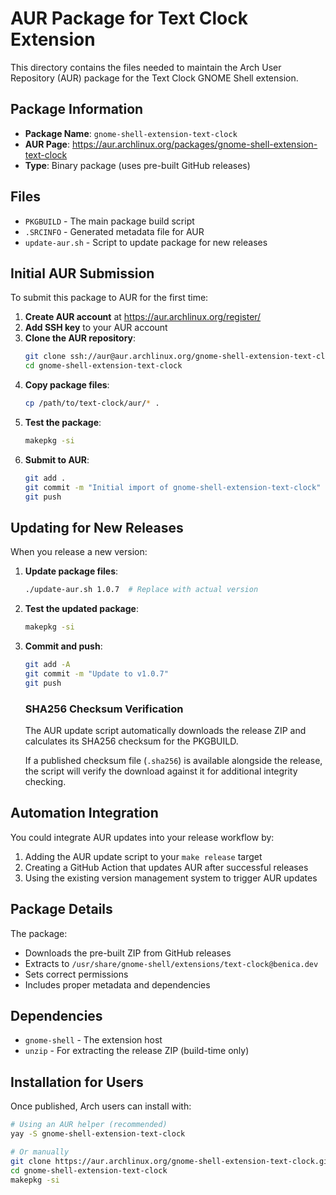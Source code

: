 <!--
SPDX-FileCopyrightText: Arch Linux contributors
SPDX-License-Identifier: 0BSD
-->

# AUR Package for Text Clock Extension

This directory contains the files needed to maintain the Arch User Repository (AUR) package for the Text Clock GNOME Shell extension.

## Package Information

- **Package Name**: `gnome-shell-extension-text-clock`
- **AUR Page**: https://aur.archlinux.org/packages/gnome-shell-extension-text-clock
- **Type**: Binary package (uses pre-built GitHub releases)

## Files

- `PKGBUILD` - The main package build script
- `.SRCINFO` - Generated metadata file for AUR
- `update-aur.sh` - Script to update package for new releases

## Initial AUR Submission

To submit this package to AUR for the first time:

1. **Create AUR account** at https://aur.archlinux.org/register/
2. **Add SSH key** to your AUR account
3. **Clone the AUR repository**:
   ```bash
   git clone ssh://aur@aur.archlinux.org/gnome-shell-extension-text-clock.git
   cd gnome-shell-extension-text-clock
   ```
4. **Copy package files**:
   ```bash
   cp /path/to/text-clock/aur/* .
   ```
5. **Test the package**:
   ```bash
   makepkg -si
   ```
6. **Submit to AUR**:
   ```bash
   git add .
   git commit -m "Initial import of gnome-shell-extension-text-clock"
   git push
   ```

## Updating for New Releases

When you release a new version:

1. **Update package files**:

   ```bash
   ./update-aur.sh 1.0.7  # Replace with actual version
   ```

2. **Test the updated package**:

   ```bash
   makepkg -si
   ```

3. **Commit and push**:
   ```bash
   git add -A
   git commit -m "Update to v1.0.7"
   git push
   ```

   ### SHA256 Checksum Verification

   The AUR update script automatically downloads the release ZIP and calculates its SHA256 checksum for the PKGBUILD. 
   
   If a published checksum file (`.sha256`) is available alongside the release, the script will verify the download against it for additional integrity checking.

## Automation Integration

You could integrate AUR updates into your release workflow by:

1. Adding the AUR update script to your `make release` target
2. Creating a GitHub Action that updates AUR after successful releases
3. Using the existing version management system to trigger AUR updates

## Package Details

The package:

- Downloads the pre-built ZIP from GitHub releases
- Extracts to `/usr/share/gnome-shell/extensions/text-clock@benica.dev`
- Sets correct permissions
- Includes proper metadata and dependencies

## Dependencies

- `gnome-shell` - The extension host
- `unzip` - For extracting the release ZIP (build-time only)

## Installation for Users

Once published, Arch users can install with:

```bash
# Using an AUR helper (recommended)
yay -S gnome-shell-extension-text-clock

# Or manually
git clone https://aur.archlinux.org/gnome-shell-extension-text-clock.git
cd gnome-shell-extension-text-clock
makepkg -si
```
